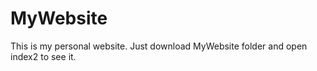 # MyWebsite
 This is my personal website. Just download MyWebsite folder and open index2 to see it.
